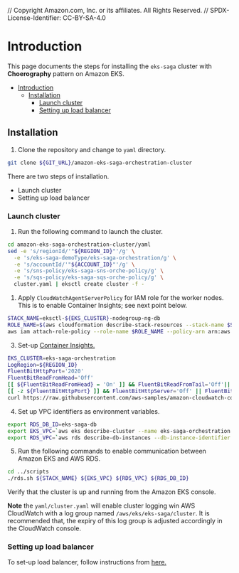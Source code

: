 // Copyright Amazon.com, Inc. or its affiliates. All Rights Reserved. // SPDX-License-Identifier: CC-BY-SA-4.0

# Introduction

This page documents the steps for installing the `eks-saga` cluster with **Choerography** pattern on Amazon EKS.

- [Introduction](#introduction)
  - [Installation](#installation)
    - [Launch cluster](#launch-cluster)
    - [Setting up load balancer](#setting-up-load-balancer)

## Installation

1. Clone the repository and change to `yaml` directory.

```bash
git clone ${GIT_URL}/amazon-eks-saga-orchestration-cluster
```

There are two steps of installation.

- Launch cluster
- Setting up load balancer

### Launch cluster

1. Run the following command to launch the cluster.

```bash
cd amazon-eks-saga-orchestration-cluster/yaml
sed -e 's/regionId/'"${REGION_ID}"'/g' \
  -e 's/eks-saga-demoType/eks-saga-orchestration/g' \
  -e 's/accountId/'"${ACCOUNT_ID}"'/g' \
  -e 's/sns-policy/eks-saga-sns-orche-policy/g' \
  -e 's/sqs-policy/eks-saga-sqs-orche-policy/g' \
  cluster.yaml | eksctl create cluster -f -
```

1. Apply `CloudWatchAgentServerPolicy` for IAM role for the worker nodes. This is to enable Container Insights; see next point below.

```bash
STACK_NAME=eksctl-${EKS_CLUSTER}-nodegroup-ng-db
ROLE_NAME=$(aws cloudformation describe-stack-resources --stack-name $STACK_NAME | jq -r '.StackResources[] | select(.ResourceType=="AWS::IAM::Role") | .PhysicalResourceId')
aws iam attach-role-policy --role-name $ROLE_NAME --policy-arn arn:aws:iam::aws:policy/CloudWatchAgentServerPolicy
```

3. Set-up [Container Insights.](https://docs.aws.amazon.com/AmazonCloudWatch/latest/monitoring/ContainerInsights.html)

```bash
EKS_CLUSTER=eks-saga-orchestration
LogRegion=${REGION_ID}
FluentBitHttpPort='2020'
FluentBitReadFromHead='Off'
[[ ${FluentBitReadFromHead} = 'On' ]] && FluentBitReadFromTail='Off'|| FluentBitReadFromTail='On'
[[ -z ${FluentBitHttpPort} ]] && FluentBitHttpServer='Off' || FluentBitHttpServer='On'
curl https://raw.githubusercontent.com/aws-samples/amazon-cloudwatch-container-insights/latest/k8s-deployment-manifest-templates/deployment-mode/daemonset/container-insights-monitoring/quickstart/cwagent-fluent-bit-quickstart.yaml | sed 's/{{cluster_name}}/'${ClusterName}'/;s/{{region_name}}/'${LogRegion}'/;s/{{http_server_toggle}}/"'${FluentBitHttpServer}'"/;s/{{http_server_port}}/"'${FluentBitHttpPort}'"/;s/{{read_from_head}}/"'${FluentBitReadFromHead}'"/;s/{{read_from_tail}}/"'${FluentBitReadFromTail}'"/' | kubectl apply -f - 
```

4. Set up VPC identifiers as environment variables.

```bash
export RDS_DB_ID=eks-saga-db
export EKS_VPC=`aws eks describe-cluster --name eks-saga-orchestration --query 'cluster.resourcesVpcConfig.vpcId' --output text`
export RDS_VPC=`aws rds describe-db-instances --db-instance-identifier ${RDS_DB_ID} --query 'DBInstances[0].DBSubnetGroup.VpcId' --output text`
```

5. Run the following commands to enable communication between Amazon EKS and AWS RDS.

```bash
cd ../scripts
./rds.sh ${STACK_NAME} ${EKS_VPC} ${RDS_VPC} ${RDS_DB_ID}
```

Verify that the cluster is up and running from the Amazon EKS console.

**Note** the `yaml/cluster.yaml` will enable cluster logging win AWS CloudWatch with a log group named `/aws/eks/eks-saga/cluster`. It is recommended that, the expiry of this log group is adjusted accordingly in the CloudWatch console.

### Setting up load balancer

To set-up load balancer, follow instructions from [here.](elb.md)
